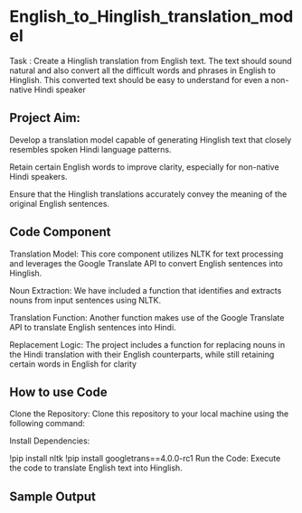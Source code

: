 # English_to_Hinglish_translation_model

Task : Create a Hinglish translation from English text. The text should sound natural and also
convert all the difficult words and phrases in English to Hinglish. This converted text should
be easy to understand for even a non-native Hindi speaker

## Project Aim:
 Develop a translation model capable of generating Hinglish text that closely resembles spoken Hindi language patterns.

Retain certain English words to improve clarity, especially for non-native Hindi speakers.

Ensure that the Hinglish translations accurately convey the meaning of the original English sentences.

## Code Component
Translation Model: This core component utilizes NLTK for text processing and leverages the Google Translate API to convert English sentences into Hinglish.

Noun Extraction: We have included a function that identifies and extracts nouns from input sentences using NLTK.

Translation Function: Another function makes use of the Google Translate API to translate English sentences into Hindi.

Replacement Logic: The project includes a function for replacing nouns in the Hindi translation with their English counterparts, while still retaining certain words in English for clarity

## How to use Code
Clone the Repository: Clone this repository to your local machine using the following command:


Install Dependencies: 

!pip install nltk
!pip install googletrans==4.0.0-rc1
Run the Code: Execute the code to translate English text into Hinglish. 

## Sample Output
